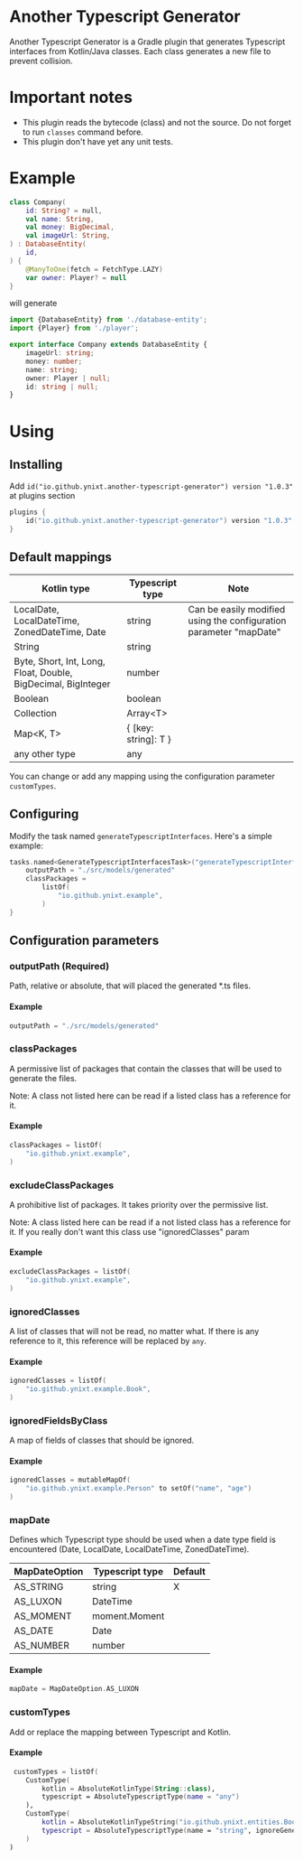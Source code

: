 Another Typescript Generator
====================

Another Typescript Generator is a Gradle plugin that generates Typescript interfaces from Kotlin/Java classes. Each class generates a new
file to prevent collision.

# Important notes

- This plugin reads the bytecode (class) and not the source. Do not forget to run `classes` command before.
- This plugin don't have yet any unit tests.

# Example

```kotlin
class Company(
    id: String? = null,
    val name: String,
    val money: BigDecimal,
    val imageUrl: String,
) : DatabaseEntity(
    id,
) {
    @ManyToOne(fetch = FetchType.LAZY)
    var owner: Player? = null
}
```

will generate

```typescript
import {DatabaseEntity} from './database-entity';
import {Player} from './player';

export interface Company extends DatabaseEntity {
    imageUrl: string;
    money: number;
    name: string;
    owner: Player | null;
    id: string | null;
}
```

# Using

## Installing

Add `id("io.github.ynixt.another-typescript-generator") version "1.0.3"` at plugins section

```kotlin
plugins {
    id("io.github.ynixt.another-typescript-generator") version "1.0.3"
}
```

## Default mappings

| Kotlin type                                                   | Typescript type      | Note                                                               |
|---------------------------------------------------------------|----------------------|--------------------------------------------------------------------|
| LocalDate, LocalDateTime, ZonedDateTime, Date                 | string               | Can be easily modified using the configuration parameter "mapDate" |
| String                                                        | string               |                                                                    |
| Byte, Short, Int, Long, Float, Double, BigDecimal, BigInteger | number               |                                                                    |
| Boolean                                                       | boolean              |                                                                    |
| Collection<T>                                                 | Array\<T>            |                                                                    |
| Map<K, T>                                                     | { [key: string]: T } |                                                                    |
| any other type                                                | any                  |                                                                    |

You can change or add any mapping using the configuration parameter `customTypes`.

## Configuring

Modify the task named `generateTypescriptInterfaces`. Here's a simple example:

```kotlin
tasks.named<GenerateTypescriptInterfacesTask>("generateTypescriptInterfaces") {
    outputPath = "./src/models/generated"
    classPackages =
        listOf(
            "io.github.ynixt.example",
        )
}
```

## Configuration parameters

### outputPath (Required)

Path, relative or absolute, that will placed the generated \*.ts files.

#### Example

```kotlin
outputPath = "./src/models/generated"
```

### classPackages

A permissive list of packages that contain the classes that will be used to generate the files.

Note: A class not listed here can be read if a listed class has a reference for it.

#### Example

```kotlin
classPackages = listOf(
    "io.github.ynixt.example",
)
```

### excludeClassPackages

A prohibitive list of packages. It takes priority over the permissive list.

Note: A class listed here can be read if a not listed class has a reference for it. If you really don't want this class use "ignoredClasses"
param

#### Example

```kotlin
excludeClassPackages = listOf(
    "io.github.ynixt.example",
)
```

### ignoredClasses

A list of classes that will not be read, no matter what. If there is any reference to it, this reference will be replaced by `any`.

#### Example

```kotlin
ignoredClasses = listOf(
    "io.github.ynixt.example.Book",
)
```

### ignoredFieldsByClass

A map of fields of classes that should be ignored.

#### Example

```kotlin
ignoredClasses = mutableMapOf(
    "io.github.ynixt.example.Person" to setOf("name", "age")
)
``` 

### mapDate

Defines which Typescript type should be used when a date type field is encountered (Date, LocalDate, LocalDateTime, ZonedDateTime).

| MapDateOption | Typescript type | Default |
|---------------|-----------------|---------|
| AS_STRING     | string          | X       |
| AS_LUXON      | DateTime        |         |
| AS_MOMENT     | moment.Moment   |         |
| AS_DATE       | Date            |         |
| AS_NUMBER     | number          |         |

#### Example

```kotlin
mapDate = MapDateOption.AS_LUXON
``` 

### customTypes

Add or replace the mapping between Typescript and Kotlin.

#### Example

```kotlin
 customTypes = listOf(
    CustomType(
        kotlin = AbsoluteKotlinType(String::class),
        typescript = AbsoluteTypescriptType(name = "any")
    ),
    CustomType(
        kotlin = AbsoluteKotlinTypeString("io.github.ynixt.entities.Book"),
        typescript = AbsoluteTypescriptType(name = "string", ignoreGenerics = true)
    )
)
``` 

